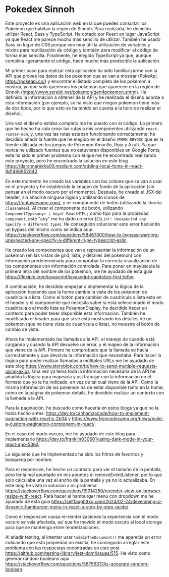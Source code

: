 # Pokedex Sinnoh

Este proyecto es una aplicación web en la que puedes consultar los Pokemon que habitan la región de Sinnoh. Para realizarla, he decidido utilizar React, Sass y TypeScript.
He optado por React en lugar JavaScript ya que React me parece mucho más sencillo de utilizar. También he usado Sass en lugar de CSS porque veo muy útil la utilización de variables y mixins para reutilización de código y también para modificar el código de forma más sencilla. Finalmente, he elegido TypeScript ya que, aunque complica ligeramente el código, hace mucho más predecible la aplicación.

Mi primer paso para realizar esta aplicación ha sido familiarizarme con la API que provee los datos de los pokemon que se van a mostrar (PokeApi, https://pokeapi.co/) y encontrar el listado completo de los pokemon a mostrar, ya que solo queremos los pokemon que aparecen en la región de Sinnoh (https://www.serebii.net/pokemon/gen4pokemon.shtml). He definido la información a obtener de la API y he realizado el diseño acorde a esta información (por ejemplo, se ha visto que ningún pokemon tiene más de dos tipos, por lo que esto se ha tenido en cuenta a la hora de realizar el diseño).

Una vez el diseño estaba completo me he puesto con el código. Lo primero que he hecho ha sido crear las rutas a mis componentes utilizando `react-router-dom`, y, una vez las rutas estaban funcionando correctamente, he decidido añadir la fuente que he elegido en el diseño (`PKMN RBYGSC` que es la fuente utilizada en los juegos de Pokemon Amarillo, Rojo y Azul).
Ya que nunca he utilizado fuentes que no estuvieran disponibles en Google Fonts, este ha sido el primer problema con el que me he encontrado realizando este proyecto, pero he encontrado la solución en este blog https://darshnarekha09.medium.com/adding-local-fonts-in-react-9d1466952042.

En este momento he creado las variables con los colores que se van a usar en el proyecto y he establecido la imagen de fondo de la aplicación (sin pensar en el modo oscuro por el momento). Después, he creado el JSX del header, sin añadirle ninguna lógica y utilizando iconos de https://fontawesome.com/, y mi componente de botón (utilizando la librería `classnames`).
Al crear el componente de botón, utilizando `ComponentType<any> | keyof ReactHTML;` como tipo para la propiedad `component`, este "any" me ha dado un error (`ESLint: Unexpected any. Specify a different type`). He conseguido solucionar este error haciendo un bypass del mismo como se indica aquí https://stackoverflow.com/questions/58467000/how-to-bypass-warning-unexpected-any-specify-a-different-type-typescript-eslin.

He creado los componentes que van a representar la información de un pokemon (en las vistas de grid, lista, y detalles del pokemon) con información predeterminada para comprobar la correcta visualización de los componentes con información controlada. Para poner en mayúscula la primera letra del nombre de los pokemon, me he ayudado de esta guía https://flexiple.com/javascript/javascript-capitalize-first-letter.

A continuación, he decidido empezar a implementar la lógica de la aplicación haciendo que la home cambie la vista de los pokemon de cuadrícula a lista. Como el botón para cambiar de cuadrícula a lista está en el header y el componente que necesita saber si está seleccionado el modo cuadrícula o el modo lista es PokemonDisplay, he decidido hacer un contexto para poder tener disponible esta información. También he modificado el header para que si se está mostrando los detalles de un pokemon (que no tiene vista de cuadrícula o lista), no muestre el botón de cambio de vista.

Ahora he implementado las llamadas a la API, el manejo de cuando está cargando y cuando la API devuelve un error, y el mapeo de la información que viene de la API.
Primero he comprobado que la llamada se hacía correctamente y que devolvía la información que necesitaba. Para hacer la lógica para poder realizar llamadas a múltiples URLs me he ayudado de este blog https://www.storyblok.com/tp/how-to-send-multiple-requests-using-axios.
Una vez ya tenía toda la información necesaria de la API he añadido la lógica para mapearla y así trabajar con la información en el formato que yo le he indicado, en vez de tal cual viene de la API.
Como la misma información de los pokemon ha de estar disponible tanto en la home, como en la página de pokemon details, he decidido realizar un contexto con la llamada a la API.

Para la paginación, he buscado como hacerla en estos blogs ya que no la había hecho antes: https://dev.to/canhamzacode/how-to-implement-pagination-with-reactjs-2b04 y https://www.freecodecamp.org/news/build-a-custom-pagination-component-in-react/.

En el caso del modo oscuro, me he ayudado de este blog para implementarlo https://dev.to/franklin030601/using-dark-mode-in-your-react-app-5364.

Lo siguiente que he implementado ha sido los filtros de favoritos y búsqueda por nombre.

Para el responsive, he hecho un contexto para ver el tamaño de la pantalla, pero tenía mal apuntado en mis apuntes el removeEventListener, por lo que solo calculaba una vez el ancho de la pantalla y ya no lo actualizaba. En este blog he visto la solución a mi problema https://stackoverflow.com/questions/19014250/rerender-view-on-browser-resize-with-react.
Para hacer el hamburger menu con dropdown me he ayudado de esta guía https://selftaughttxg.com/2024/02-24/developing-a-dynamic-hamburger-menu-in-react-a-step-by-step-guide/

Como el responsive causa re-renderizaciones la experiencia con el modo oscuro se veía afectada, así que he movido el modo oscuro al local storage para que se mantenga entre renderizaciones.

Al añadir testing, al intentar usar `toBeInTheDocument()` me aparecía un error indicando que esta propiedad no existía, he conseguido arreglar este problema con las respuestas encontradas en este post https://github.com/testing-library/jest-dom/issues/515.
He visto como generar random booleans aquí https://stackoverflow.com/questions/36756331/js-generate-random-boolean.
